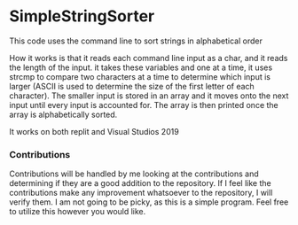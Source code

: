# SimpleStringSorter
This code uses the command line to sort strings in alphabetical order

How it works is that it reads each command line input as a char, and it reads
the length of the input. it takes these variables and one at a time, it uses
strcmp to compare two characters at a time to determine which input is larger 
(ASCII is used to determine the size of the first letter of each character). 
The smaller input is stored in an array and it moves onto the next input
until every input is accounted for. The array is then printed once the array is 
alphabetically sorted.

It works on both replit and Visual Studios 2019

### Contributions

Contributions will be handled by me looking at the contributions and determining if they are a good addition to the repository. If I feel like the contributions make any improvement whatsoever to the repository, I will verify them. I am not going to be picky, as this is a simple program. Feel free to utilize this however you would like.
